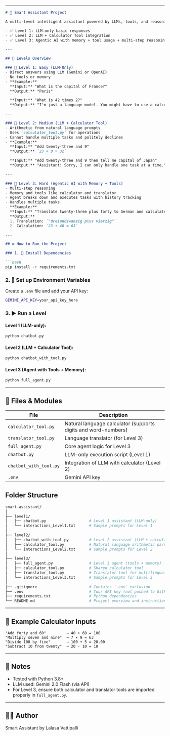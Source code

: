

---

````markdown
# 🧠 Smart Assistant Project

A multi-level intelligent assistant powered by LLMs, tools, and reasoning capabilities. This assistant evolves across three levels:

- ✅ Level 1: LLM-only basic responses  
- ✅ Level 2: LLM + Calculator Tool integration  
- ✅ Level 3: Agentic AI with memory + tool usage + multi-step reasoning  

---

## 📁 Levels Overview

### 🔹 Level 1: Easy (LLM-Only)
- Direct answers using LLM (Gemini or OpenAI)
- No tools or memory  
- **Example:**  
  **Input:** "What is the capital of France?"  
  **Output:** "Paris"  

  **Input:** "What is 42 times 2?"  
  **Output:** "I'm just a language model. You might have to use a calculator for that problem."  

---

### 🔹 Level 2: Medium (LLM + Calculator Tool)
- Arithmetic from natural language prompts  
- Uses `calculator_tool.py` for operations  
- Cannot handle multiple tasks and politely declines  
- **Example:**  
  **Input:** "Add twenty-three and 9"  
  **Output:** `23 + 9 = 32`  

  **Input:** "Add twenty-three and 9 then tell me capital of Japan"  
  **Output:** "Assistant: Sorry, I can only handle one task at a time."

---

### 🔹 Level 3: Hard (Agentic AI with Memory + Tools)
- Multi-step reasoning  
- Memory and tools like calculator and translator  
- Agent breaks down and executes tasks with history tracking  
- Handles multiple tasks  
- **Example:**  
  **Input:** "Translate twenty-three plus forty to German and calculate it"  
  **Output:**  
  1. Translation: `"dreiundzwanzig plus vierzig"`  
  2. Calculation: `23 + 40 = 63`

---

## ⚙️ How to Run the Project

### 1. 🧩 Install Dependencies

```bash
pip install -r requirements.txt
````

### 2. 🔑 Set up Environment Variables

Create a `.env` file and add your API key:

```bash
GEMINI_API_KEY=your_api_key_here
```

### 3. ▶️ Run a Level

#### Level 1 (LLM-only):

```bash
python chatbot.py
```

#### Level 2 (LLM + Calculator Tool):

```bash
python chatbot_with_tool.py
```

#### Level 3 (Agent with Tools + Memory):

```bash
python full_agent.py
```

---

## 🔧 Files & Modules

| File                   | Description                                                    |
| ---------------------- | -------------------------------------------------------------- |
| `calculator_tool.py`   | Natural language calculator (supports digits and word-numbers) |
| `translator_tool.py`   | Language translator (for Level 3)                              |
| `full_agent.py`        | Core agent logic for Level 3                                   |
| `chatbot.py`           | LLM-only execution script (Level 1)                            |
| `chatbot_with_tool.py` | Integration of LLM with calculator (Level 2)                   |
| `.env`                 | Gemini API key                                                 |

## Folder Structure 
```bash
smart-assistant/
│
├── level1/
│   ├── chatbot.py                   # Level 1 assistant (LLM-only)
│   └── interactions_Level1.txt      # Sample prompts for Level 1
│
├── level2/
│   ├── chatbot_with_tool.py         # Level 2 assistant (LLM + calculator)
│   ├── calculator_tool.py           # Natural language arithmetic parser
│   └── interactions_Level2.txt      # Sample prompts for Level 2
│
├── level3/
│   ├── full_agent.py                # Level 3 agent (tools + memory)
│   ├── calculator_tool.py           # Shared calculator tool
│   ├── translator_tool.py           # Translator tool for multilingual input
│   └── interactions_Level3.txt      # Sample prompts for Level 3
│
├── .gitignore                       # Contains `.env` exclusion
├── .env                             # Your API key (not pushed to GitHub)
├── requirements.txt                 # Python dependencies
└── README.md                        # Project overview and instructions
```

---

## 🔢 Example Calculator Inputs

```
"Add forty and 60"         → 40 + 60 = 100  
"Multiply seven and nine"  → 7 × 9 = 63  
"Divide 100 by five"       → 100 ÷ 5 = 20.00  
"Subtract 10 from twenty"  → 20 - 10 = 10  
```

---

## 📝 Notes

* Tested with Python 3.8+
* LLM used: Gemini 2.0 Flash (via API)
* For Level 3, ensure both calculator and translator tools are imported properly in `full_agent.py`.

---

## 👩‍💻 Author

Smart Assistant by Lalasa Vattipalli


